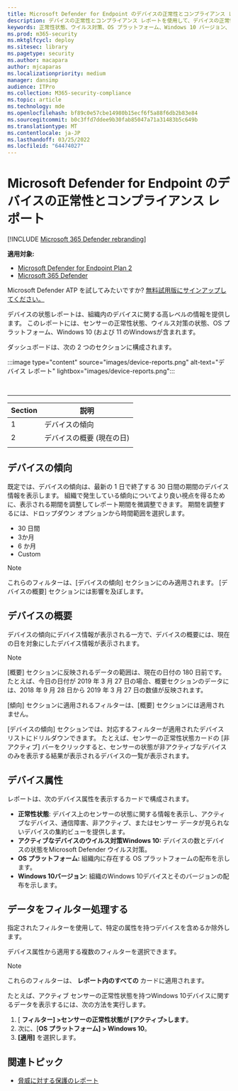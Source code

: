 ```yaml
---
title: Microsoft Defender for Endpoint のデバイスの正常性とコンプライアンス レポート
description: デバイスの正常性とコンプライアンス レポートを使用して、デバイスの正常性状態の検出、ウイルス対策の状態、OS プラットフォーム、Windows 10バージョンを追跡する
keywords: 正常性状態、ウイルス対策、OS プラットフォーム、Windows 10 バージョン、バージョン、正常性、コンプライアンス、状態
ms.prod: m365-security
ms.mktglfcycl: deploy
ms.sitesec: library
ms.pagetype: security
ms.author: macapara
author: mjcaparas
ms.localizationpriority: medium
manager: dansimp
audience: ITPro
ms.collection: M365-security-compliance
ms.topic: article
ms.technology: mde
ms.openlocfilehash: bf89c0e57cbe14980b15ecf6f5a88f6db2b83e84
ms.sourcegitcommit: b0c3ffd7ddee9b30fab85047a71a31483b5c649b
ms.translationtype: MT
ms.contentlocale: ja-JP
ms.lasthandoff: 03/25/2022
ms.locfileid: "64474027"
---
```

# <a name="device-health-and-compliance-report-in-microsoft-defender-for-endpoint"></a>Microsoft Defender for Endpoint のデバイスの正常性とコンプライアンス レポート

[!INCLUDE [Microsoft 365 Defender rebranding](../../includes/microsoft-defender.md)]


**適用対象:**
- [Microsoft Defender for Endpoint Plan 2](https://go.microsoft.com/fwlink/p/?linkid=2154037)
- [Microsoft 365 Defender](https://go.microsoft.com/fwlink/?linkid=2118804)

Microsoft Defender ATP を試してみたいですか? [無料試用版にサインアップしてください。](https://signup.microsoft.com/create-account/signup?products=7f379fee-c4f9-4278-b0a1-e4c8c2fcdf7e&ru=https://aka.ms/MDEp2OpenTrial?ocid=docs-wdatp-exposedapis-abovefoldlink)

デバイスの状態レポートは、組織内のデバイスに関する高レベルの情報を提供します。 このレポートには、センサーの正常性状態、ウイルス対策の状態、OS プラットフォーム、Windows 10 (および 11 のWindowsが含まれます。

ダッシュボードは、次の 2 つのセクションに構成されます。

:::image type="content" source="images/device-reports.png" alt-text="デバイス レポート" lightbox="images/device-reports.png":::


<br>

****

|Section|説明|
|---|---|
|1|デバイスの傾向|
|2|デバイスの概要 (現在の日)|
|||

## <a name="device-trends"></a>デバイスの傾向

既定では、デバイスの傾向は、最新の 1 日で終了する 30 日間の期間のデバイス情報を表示します。 組織で発生している傾向についてより良い視点を得るために、表示される期間を調整してレポート期間を微調整できます。 期間を調整するには、ドロップダウン オプションから時間範囲を選択します。

- 30 日間
- 3か月
- 6 か月
- Custom

> [!NOTE]
> これらのフィルターは、[デバイスの傾向] セクションにのみ適用されます。 [デバイスの概要] セクションには影響を及ぼします。

## <a name="device-summary"></a>デバイスの概要

デバイスの傾向にデバイス情報が表示される一方で、デバイスの概要には、現在の日を対象にしたデバイス情報が表示されます。

> [!NOTE]
> [概要] セクションに反映されるデータの範囲は、現在の日付の 180 日前です。 たとえば、今日の日付が 2019 年 3 月 27 日の場合、概要セクションのデータには、2018 年 9 月 28 日から 2019 年 3 月 27 日の数値が反映されます。
>
> [傾向] セクションに適用されるフィルターは、[概要] セクションには適用されません。

[デバイスの傾向] セクションでは、対応するフィルターが適用されたデバイス リストにドリルダウンできます。 たとえば、センサーの正常性状態カードの [非アクティブ] バーをクリックすると、センサーの状態が非アクティブなデバイスのみを表示する結果が表示されるデバイスの一覧が表示されます。

## <a name="device-attributes"></a>デバイス属性

レポートは、次のデバイス属性を表示するカードで構成されます。

- **正常性状態**: デバイス上のセンサーの状態に関する情報を表示し、アクティブなデバイス、通信障害、非アクティブ、またはセンサー データが見られないデバイスの集約ビューを提供します。
- **アクティブなデバイスのウイルス対策Windows 10:** デバイスの数とデバイスの状態をMicrosoft Defender ウイルス対策。
- **OS プラットフォーム:** 組織内に存在する OS プラットフォームの配布を示します。
- **Windows 10バージョン**: 組織のWindows 10デバイスとそのバージョンの配布を示します。

## <a name="filter-data"></a>データをフィルター処理する

指定されたフィルターを使用して、特定の属性を持つデバイスを含めるか除外します。

デバイス属性から適用する複数のフィルターを選択できます。

> [!NOTE]
> これらのフィルターは、 **レポート内のすべての** カードに適用されます。

たとえば、アクティブ センサーの正常性状態を持つWindows 10デバイスに関するデータを表示するには、次の方法を実行します。

1. [ **フィルター] >センサーの正常性状態が [アクティブ>します**。
2. 次に、[**OS プラットフォーム] > Windows 10**。
3. **[適用]** を選択します。

## <a name="related-topic"></a>関連トピック

- [脅威に対する保護のレポート](threat-protection-reports.md)
